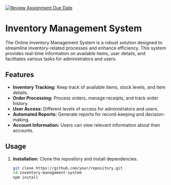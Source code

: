 [![Review Assignment Due Date](https://classroom.github.com/assets/deadline-readme-button-24ddc0f5d75046c5622901739e7c5dd533143b0c8e959d652212380cedb1ea36.svg)](https://classroom.github.com/a/PaN8zPkI)
# Inventory Management System

The Online Inventory Management System is a robust solution designed to streamline inventory-related processes and enhance efficiency. This system provides real-time information on available items, user details, and facilitates various tasks for administrators and users.

## Features

- **Inventory Tracking:** Keep track of available items, stock levels, and item details.
- **Order Processing:** Process orders, manage receipts, and track order history.
- **User Access:** Different levels of access for administrators and users.
- **Automated Reports:** Generate reports for record-keeping and decision-making.
- **Account Information:** Users can view relevant information about their accounts.

## Usage

1. **Installation:** Clone the repository and install dependencies.
   ```bash
   git clone https://github.com/your/repository.git
   cd inventory-management-system
   npm install
